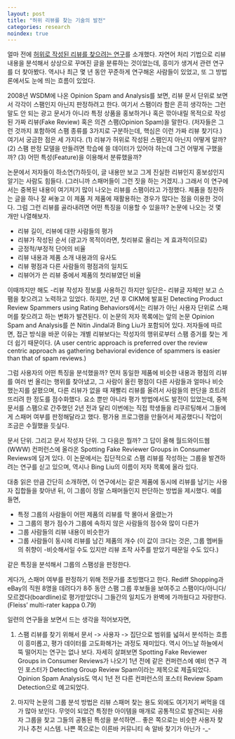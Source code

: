 ```yaml
---
layout: post
title: "허위 리뷰를 찾는 기술의 발전"
categories: research
noindex: true
---
```


얼마 전에 [허위로 작성된 리뷰를 찾으려는 연구](http://www.4four.us/article/2012/04/deceptive-opinion-spam)를 소개했다. 자연어 처리 기법으로 리뷰 내용을 분석해서 상상으로 꾸며진 글을 분류하는 것이었는데, 흥미가 생겨서 관련 연구를 더 찾아봤다. 역시나 최근 몇 년 동안 꾸준하게 연구해온 사람들이 있었고, 또 그 방법론에서도 눈에 띄는 흐름이 있었다.

2008년 WSDM에 나온 Opinion Spam and Analysis를 보면, 리뷰 문서 단위로 보면서 각각이 스팸인지 아닌지 판정하려고 한다. 여기서 스팸이라 함은 흔히 생각하는 그런 말도 안 되는 광고 문서가 아니라 특정 상품을 홍보하거나 혹은 깎아내릴 목적으로 작성된 가짜 리뷰(Fake Review) 혹은 의견 스팸(Opinion Spam)을 말한다. (저자들은 그런 것까지 포함하여 스팸 종류를 3가지로 구분하는데, 핵심은 이런 가짜 리뷰 찾기다.) 여기서 궁금한 점은 세 가지다. (1) 리뷰가 허위로 작성된 스팸인지 아닌지 어떻게 알까? (2) 스팸 판정 모델을 만들려면 학습에 쓸 데이터가 있어야 하는데 그건 어떻게 구했을까? (3) 어떤 특성(Feature)을 이용해서 분류했을까?<!--more-->

논문에서 저자들이 하소연(?)하듯이, 글 내용만 보고 그게 진실한 리뷰인지 홍보성인지 알기는 사람도 힘들다. (그러니까 스패머들이 그런 짓을 하는 거겠지..) 그래서 이 연구에서는 중복된 내용이 여기저기 많이 나오는 리뷰를 스팸이라고 가정했다. 제품을 칭찬하는 글을 하나 잘 써놓고 이 제품 저 제품에 재활용하는 경우가 많다는 점을 이용한 것이다. 그럼 그런 리뷰를 골라내려면 어떤 특징을 이용할 수 있을까? 논문에 나오는 것 몇 개만 나열해보자.

- 리뷰 길이, 리뷰에 대한 사람들의 평가
- 리뷰가 작성된 순서 (광고가 목적이라면, 첫리뷰로 올리는 게 효과적이므로)
- 긍정적/부정적 단어의 비율
- 리뷰 내용과 제품 소개 내용과의 유사도
- 리뷰 평점과 다른 사람들의 평점과의 일치도
- 리뷰어가 쓴 리뷰 중에서 제품의 첫리뷰였던 비율

이때까지만 해도 -리뷰 작성자 정보를 사용하긴 하지만 일단은- 리뷰글 자체만 보고 스팸을 찾으려고 노력하고 있었다. 하지만, 2년 후 CIKM에 발표된 Detecting Product Review Spammers using Rating Behaviors에서는 리뷰가 아닌 사용자 단위로 스패머를 찾으려고 하는 변화가 발견된다. 이 논문의 저자 목록에는 앞의 논문 Opinion Spam and Analysis를 쓴 Nitin Jindal과 Bing Liu가 포함되어 있다. 저자들에 따르면, 접근 방식을 바꾼 이유는 개별 리뷰보다는 작성자의 행위로부터 스팸 증거를 찾는 게 더 쉽기 때문이다. (A user centric approach is preferred over the review centric approach as gathering behavioral evidence of spammers is easier than that of spam reviews.)

그럼 사용자의 어떤 특징을 분석했을까? 먼저 동일한 제품에 비슷한 내용과 평점의 리뷰를 여러 번 올리는 행위를 찾아냈고, 그 사람이 올린 평점이 다른 사람들과 얼마나 비슷했는지를 살폈으며, 다른 리뷰가 없을 때 재빨리 리뷰를 올려서 사람들의 판단을 흐트려뜨리려 한 정도를 점수화했다. 요소 뿐만 아니라 평가 방법에서도 발전이 있었는데, 중복 문서를 스팸으로 간주했던 2년 전과 달리 이번에는 직접 학생들을 리쿠르팅해서 그들에게 스패머 여부를 판정해달라고 했다. 평가용 프로그램을 만들어서 제공했다니 작업이 조금은 수월했을 듯싶다.

문서 단위. 그리고 문서 작성자 단위. 그 다음은 뭘까? 그 답이 올해 월드와이드웹(WWW) 컨퍼런스에 올라온 Spotting Fake Reviewer Groups in Consumer Reviews에 담겨 있다. 이 논문에서는 집단적으로 스팸 리뷰를 작성하는 그룹을 발견하려는 연구를 싣고 있으며, 역시나 Bing Liu의 이름이 저자 목록에 올라 있다.

대충 읽은 만큼 간단히 소개하면, 이 연구에서는 같은 제품에 동시에 리뷰를 남기는 사용자 집합들을 찾아낸 뒤, 이 그룹이 정말 스패머들인지 판단하는 방법을 제시했다. 예를 들면,

- 특정 그룹의 사람들이 어떤 제품의 리뷰를 막 몰아서 올렸는가
- 그 그룹의 평가 점수가 그룹에 속하지 않은 사람들의 점수와 많이 다른가
- 그룹 사람들의 리뷰 내용이 비슷한가
- 그룹 사람들이 동시에 리뷰를 남긴 제품의 개수 (이 값이 크다는 것은, 그룹 멤버들의 취향이 -비슷해서일 수도 있지만 리뷰 조작 사주를 받았기 때문일 수도 있다.)

같은 특징을 분석해서 그룹의 스팸성을 판정한다.

게다가, 스패머 여부를 판정하기 위해 전문가를 초빙했다고 한다. Rediff Shopping과 eBay의 직원 8명을 데려다가 8주 동안 스팸 그룹 후보들을 보여주고 스팸이다/아니다/모르겠다(boardline)로 평가받았더니 그들간의 일치도가 완벽에 가까웠다고 자랑한다. (Fleiss’ multi-rater kappa 0.79)

일련의 연구들을 보면서 드는 생각을 적어보자면,

1. 스팸 리뷰를 찾기 위해서 문서 -> 사용자 -> 집단으로 범위를 넓혀서 분석하는 흐름이 흥미롭고, 평가 데이터를 고도화해가는 과정도 재미있다. 역시 어느날 하늘에서 뚝 떨어지는 연구는 없나 보다. 자세히 살펴보면 Spotting Fake Reviewer Groups in Consumer Reviews가 나오기 1년 전에 같은 컨퍼런스에 예비 연구 격인 포스터가 Detecting Group Review Spam이라는 제목으로 제출되었다. Opinion Spam Analysis도 역시 1년 전 다른 컨퍼런스의 포스터 Review Spam Detection으로 예고되었다.

2. 마지막 논문의 그룹 분석 방법은 리뷰 스패머 찾는 용도 외에도 여기저기 써먹을 데가 많아 보인다. 무엇이 되었건 특정한 아이템을 매개로 공통적으로 발견되는 사용자 그룹을 찾고 그들의 공통된 특성을 분석하면… 좋은 쪽으로는 비슷한 사용자 찾기나 추천 시스템. 나쁜 쪽으로는 이른바 커뮤니티 속 알바 찾기가 아닌가 -_-